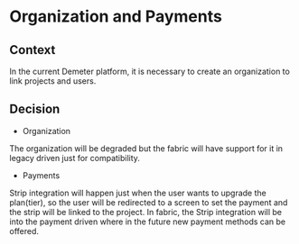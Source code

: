 # Organization and Payments

## Context

In the current Demeter platform, it is necessary to create an organization to link projects and users.

## Decision

- Organization

The organization will be degraded but the fabric will have support for it in legacy driven just for compatibility.

- Payments

Strip integration will happen just when the user wants to upgrade the plan(tier), so the user will be redirected to a screen to set the payment and the strip will be linked to the project. In fabric, the Strip integration will be into the payment driven where in the future new payment methods can be offered.
